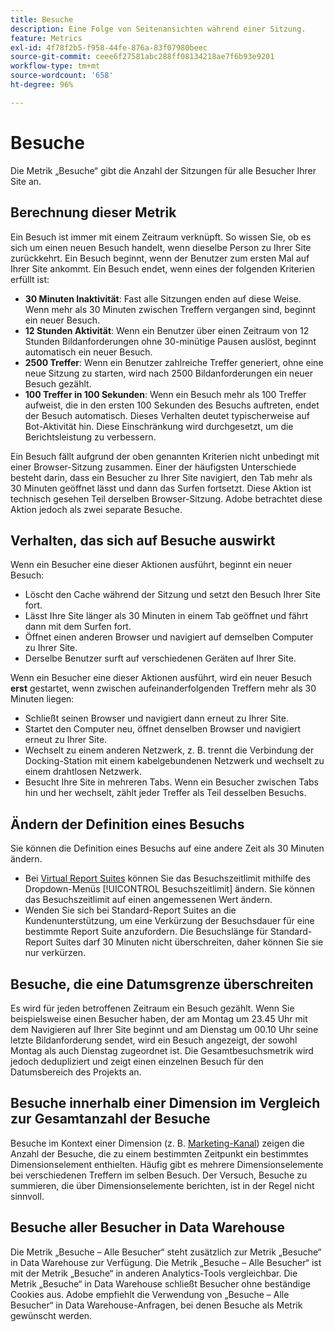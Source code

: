 ```yaml
---
title: Besuche
description: Eine Folge von Seitenansichten während einer Sitzung.
feature: Metrics
exl-id: 4f78f2b5-f958-44fe-876a-83f07980beec
source-git-commit: ceee6f27581abc288ff08134218ae7f6b93e9201
workflow-type: tm+mt
source-wordcount: '658'
ht-degree: 96%

---
```


# Besuche

Die Metrik „Besuche“ gibt die Anzahl der Sitzungen für alle Besucher Ihrer Site an.

## Berechnung dieser Metrik

Ein Besuch ist immer mit einem Zeitraum verknüpft. So wissen Sie, ob es sich um einen neuen Besuch handelt, wenn dieselbe Person zu Ihrer Site zurückkehrt. Ein Besuch beginnt, wenn der Benutzer zum ersten Mal auf Ihrer Site ankommt. Ein Besuch endet, wenn eines der folgenden Kriterien erfüllt ist:

* **30 Minuten Inaktivität**: Fast alle Sitzungen enden auf diese Weise. Wenn mehr als 30 Minuten zwischen Treffern vergangen sind, beginnt ein neuer Besuch.
* **12 Stunden Aktivität**: Wenn ein Benutzer über einen Zeitraum von 12 Stunden Bildanforderungen ohne 30-minütige Pausen auslöst, beginnt automatisch ein neuer Besuch.
* **2500 Treffer**: Wenn ein Benutzer zahlreiche Treffer generiert, ohne eine neue Sitzung zu starten, wird nach 2500 Bildanforderungen ein neuer Besuch gezählt.
* **100 Treffer in 100 Sekunden**: Wenn ein Besuch mehr als 100 Treffer aufweist, die in den ersten 100 Sekunden des Besuchs auftreten, endet der Besuch automatisch. Dieses Verhalten deutet typischerweise auf Bot-Aktivität hin. Diese Einschränkung wird durchgesetzt, um die Berichtsleistung zu verbessern.

Ein Besuch fällt aufgrund der oben genannten Kriterien nicht unbedingt mit einer Browser-Sitzung zusammen. Einer der häufigsten Unterschiede besteht darin, dass ein Besucher zu Ihrer Site navigiert, den Tab mehr als 30 Minuten geöffnet lässt und dann das Surfen fortsetzt. Diese Aktion ist technisch gesehen Teil derselben Browser-Sitzung. Adobe betrachtet diese Aktion jedoch als zwei separate Besuche.

## Verhalten, das sich auf Besuche auswirkt

Wenn ein Besucher eine dieser Aktionen ausführt, beginnt ein neuer Besuch:

* Löscht den Cache während der Sitzung und setzt den Besuch Ihrer Site fort.
* Lässt Ihre Site länger als 30 Minuten in einem Tab geöffnet und fährt dann mit dem Surfen fort.
* Öffnet einen anderen Browser und navigiert auf demselben Computer zu Ihrer Site.
* Derselbe Benutzer surft auf verschiedenen Geräten auf Ihrer Site.

Wenn ein Besucher eine dieser Aktionen ausführt, wird ein neuer Besuch **erst** gestartet, wenn zwischen aufeinanderfolgenden Treffern mehr als 30 Minuten liegen:

* Schließt seinen Browser und navigiert dann erneut zu Ihrer Site.
* Startet den Computer neu, öffnet denselben Browser und navigiert erneut zu Ihrer Site.
* Wechselt zu einem anderen Netzwerk, z. B. trennt die Verbindung der Docking-Station mit einem kabelgebundenen Netzwerk und wechselt zu einem drahtlosen Netzwerk.
* Besucht Ihre Site in mehreren Tabs. Wenn ein Besucher zwischen Tabs hin und her wechselt, zählt jeder Treffer als Teil desselben Besuchs.

## Ändern der Definition eines Besuchs

Sie können die Definition eines Besuchs auf eine andere Zeit als 30 Minuten ändern.

* Bei [Virtual Report Suites](../vrs/vrs-about.md) können Sie das Besuchszeitlimit mithilfe des Dropdown-Menüs [!UICONTROL Besuchszeitlimit] ändern. Sie können das Besuchszeitlimit auf einen angemessenen Wert ändern.
* Wenden Sie sich bei Standard-Report Suites an die Kundenunterstützung, um eine Verkürzung der Besuchsdauer für eine bestimmte Report Suite anzufordern. Die Besuchslänge für Standard-Report Suites darf 30 Minuten nicht überschreiten, daher können Sie sie nur verkürzen.

## Besuche, die eine Datumsgrenze überschreiten

Es wird für jeden betroffenen Zeitraum ein Besuch gezählt. Wenn Sie beispielsweise einen Besucher haben, der am Montag um 23.45 Uhr mit dem Navigieren auf Ihrer Site beginnt und am Dienstag um 00.10 Uhr seine letzte Bildanforderung sendet, wird ein Besuch angezeigt, der sowohl Montag als auch Dienstag zugeordnet ist. Die Gesamtbesuchsmetrik wird jedoch dedupliziert und zeigt einen einzelnen Besuch für den Datumsbereich des Projekts an.

## Besuche innerhalb einer Dimension im Vergleich zur Gesamtanzahl der Besuche

Besuche im Kontext einer Dimension (z. B. [Marketing-Kanal](../dimensions/marketing-channel.md)) zeigen die Anzahl der Besuche, die zu einem bestimmten Zeitpunkt ein bestimmtes Dimensionselement enthielten. Häufig gibt es mehrere Dimensionselemente bei verschiedenen Treffern im selben Besuch. Der Versuch, Besuche zu summieren, die über Dimensionselemente berichten, ist in der Regel nicht sinnvoll.

## Besuche aller Besucher in Data Warehouse

Die Metrik „Besuche – Alle Besucher“ steht zusätzlich zur Metrik „Besuche“ in Data Warehouse zur Verfügung. Die Metrik „Besuche – Alle Besucher“ ist mit der Metrik „Besuche“ in anderen Analytics-Tools vergleichbar. Die Metrik „Besuche“ in Data Warehouse schließt Besucher ohne beständige Cookies aus. Adobe empfiehlt die Verwendung von „Besuche – Alle Besucher“ in Data Warehouse-Anfragen, bei denen Besuche als Metrik gewünscht werden.

